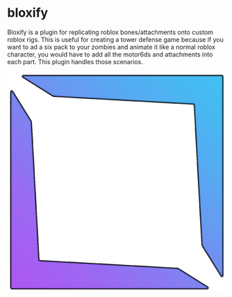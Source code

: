 # bloxify
  Bloxify is a plugin for replicating roblox bones/attachments onto custom roblox rigs. This is useful for creating a tower defense game because if you want to ad a six pack to your zombies and animate it like a normal roblox character, you would have to add all the motor6ds and attachments into each part. This plugin handles those scenarios.

![bloxify.png](bloxify.png)
